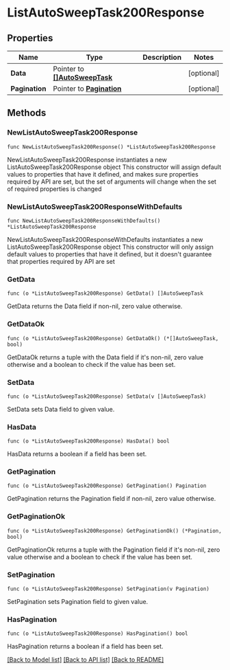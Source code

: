 # ListAutoSweepTask200Response

## Properties

Name | Type | Description | Notes
------------ | ------------- | ------------- | -------------
**Data** | Pointer to [**[]AutoSweepTask**](AutoSweepTask.md) |  | [optional] 
**Pagination** | Pointer to [**Pagination**](Pagination.md) |  | [optional] 

## Methods

### NewListAutoSweepTask200Response

`func NewListAutoSweepTask200Response() *ListAutoSweepTask200Response`

NewListAutoSweepTask200Response instantiates a new ListAutoSweepTask200Response object
This constructor will assign default values to properties that have it defined,
and makes sure properties required by API are set, but the set of arguments
will change when the set of required properties is changed

### NewListAutoSweepTask200ResponseWithDefaults

`func NewListAutoSweepTask200ResponseWithDefaults() *ListAutoSweepTask200Response`

NewListAutoSweepTask200ResponseWithDefaults instantiates a new ListAutoSweepTask200Response object
This constructor will only assign default values to properties that have it defined,
but it doesn't guarantee that properties required by API are set

### GetData

`func (o *ListAutoSweepTask200Response) GetData() []AutoSweepTask`

GetData returns the Data field if non-nil, zero value otherwise.

### GetDataOk

`func (o *ListAutoSweepTask200Response) GetDataOk() (*[]AutoSweepTask, bool)`

GetDataOk returns a tuple with the Data field if it's non-nil, zero value otherwise
and a boolean to check if the value has been set.

### SetData

`func (o *ListAutoSweepTask200Response) SetData(v []AutoSweepTask)`

SetData sets Data field to given value.

### HasData

`func (o *ListAutoSweepTask200Response) HasData() bool`

HasData returns a boolean if a field has been set.

### GetPagination

`func (o *ListAutoSweepTask200Response) GetPagination() Pagination`

GetPagination returns the Pagination field if non-nil, zero value otherwise.

### GetPaginationOk

`func (o *ListAutoSweepTask200Response) GetPaginationOk() (*Pagination, bool)`

GetPaginationOk returns a tuple with the Pagination field if it's non-nil, zero value otherwise
and a boolean to check if the value has been set.

### SetPagination

`func (o *ListAutoSweepTask200Response) SetPagination(v Pagination)`

SetPagination sets Pagination field to given value.

### HasPagination

`func (o *ListAutoSweepTask200Response) HasPagination() bool`

HasPagination returns a boolean if a field has been set.


[[Back to Model list]](../README.md#documentation-for-models) [[Back to API list]](../README.md#documentation-for-api-endpoints) [[Back to README]](../README.md)


